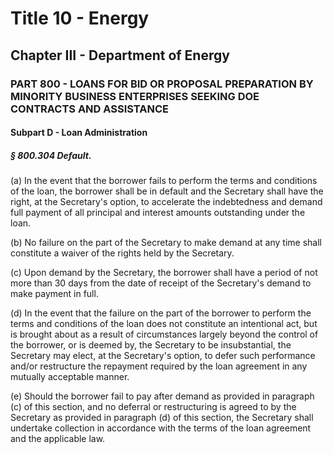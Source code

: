 
# Title 10 - Energy
## Chapter III - Department of Energy
### PART 800 - LOANS FOR BID OR PROPOSAL PREPARATION BY MINORITY BUSINESS ENTERPRISES SEEKING DOE CONTRACTS AND ASSISTANCE
#### Subpart D - Loan Administration
##### § 800.304 Default.

(a) In the event that the borrower fails to perform the terms and conditions of the loan, the borrower shall be in default and the Secretary shall have the right, at the Secretary's option, to accelerate the indebtedness and demand full payment of all principal and interest amounts outstanding under the loan.

(b) No failure on the part of the Secretary to make demand at any time shall constitute a waiver of the rights held by the Secretary.

(c) Upon demand by the Secretary, the borrower shall have a period of not more than 30 days from the date of receipt of the Secretary's demand to make payment in full.

(d) In the event that the failure on the part of the borrower to perform the terms and conditions of the loan does not constitute an intentional act, but is brought about as a result of circumstances largely beyond the control of the borrower, or is deemed by, the Secretary to be insubstantial, the Secretary may elect, at the Secretary's option, to defer such performance and/or restructure the repayment required by the loan agreement in any mutually acceptable manner.

(e) Should the borrower fail to pay after demand as provided in paragraph (c) of this section, and no deferral or restructuring is agreed to by the Secretary as provided in paragraph (d) of this section, the Secretary shall undertake collection in accordance with the terms of the loan agreement and the applicable law.
